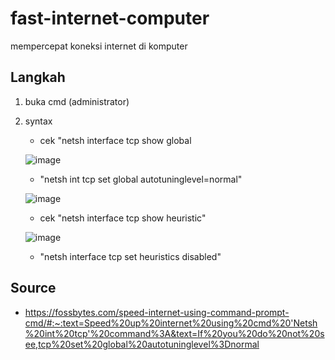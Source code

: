 # fast-internet-computer
mempercepat koneksi internet di komputer


## Langkah
1. buka cmd (administrator)
2. syntax
   - cek "netsh interface tcp show global
   
   ![image](https://user-images.githubusercontent.com/67667654/117591662-a9942580-b15f-11eb-9425-b79bcf9f59e7.png)
   - "netsh int tcp set global autotuninglevel=normal"
   
   ![image](https://user-images.githubusercontent.com/67667654/117591691-c29cd680-b15f-11eb-9a3e-3e6f09f38923.png)
   - cek "netsh interface tcp show heuristic"
   
   ![image](https://user-images.githubusercontent.com/67667654/117591714-d8120080-b15f-11eb-9dfd-7031a0050d0e.png)
   - "netsh interface tcp set heuristics disabled"


## Source
- https://fossbytes.com/speed-internet-using-command-prompt-cmd/#:~:text=Speed%20up%20internet%20using%20cmd%20'Netsh%20int%20tcp'%20command%3A&text=If%20you%20do%20not%20see,tcp%20set%20global%20autotuninglevel%3Dnormal





